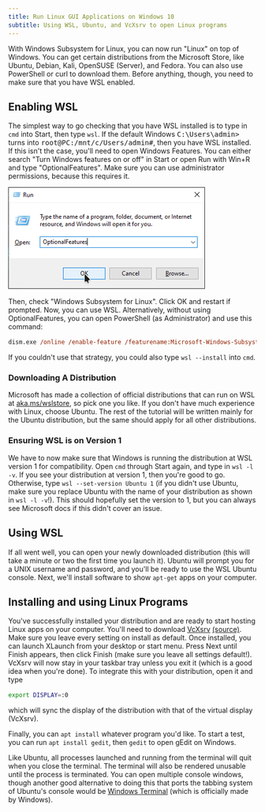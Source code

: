 ```yaml
---
title: Run Linux GUI Applications on Windows 10
subtitle: Using WSL, Ubuntu, and VcXsrv to open Linux programs
---
```


With Windows Subsystem for Linux, you can now run "Linux" on top of Windows. You can get certain distributions from the Microsoft Store, like Ubuntu, Debian, Kali, OpenSUSE (Server), and Fedora. You can also use PowerShell or curl to download them. Before anything, though, you need to make sure that you have WSL enabled.

## Enabling WSL

The simplest way to go checking that you have WSL installed is to type in `cmd` into Start, then type `wsl`. If the default Windows <samp>C:\Users\admin></samp> turns into <samp>root@PC:/mnt/c/Users/admin#</samp>, then you have WSL installed. If this isn't the case, you'll need to open Windows Features. You can either search "Turn Windows features on or off" in Start or open Run with Win+R and type "OptionalFeatures". Make sure you can use administrator permissions, because this requires it.

![Run OptionalFeatures](/img/run-optionalfeatures.png)

Then, check "Windows Subsystem for Linux". Click OK and restart if prompted. Now, you can use WSL. Alternatively, without using OptionalFeatures, you can open PowerShell (as Administrator) and use this command:

```ps
dism.exe /online /enable-feature /featurename:Microsoft-Windows-Subsystem-Linux /all /norestart
```

If you couldn't use that strategy, you could also type `wsl --install` into `cmd`.

### Downloading A Distribution

Microsoft has made a collection of official distributions that can run on WSL at [aka.ms/wslstore](https://aka.ms/wslstore), so pick one you like. If you don't have much experience with Linux, choose Ubuntu. The rest of the tutorial will be written mainly for the Ubuntu distribution, but the same should apply for all other distributions.

### Ensuring WSL is on Version 1

We have to now make sure that Windows is running the distribution at WSL version 1 for compatibility. Open `cmd` through Start again, and type in `wsl -l -v`. If you see your distribution at version 1, then you're good to go. Otherwise, type `wsl --set-version Ubuntu 1` (if you didn't use Ubuntu, make sure you replace Ubuntu with the name of your distribution as shown in `wsl -l -v`!). This should hopefully set the version to 1, but you can always see Microsoft docs if this didn't cover an issue.

## Using WSL

If all went well, you can open your newly downloaded distribution (this will take a minute or two the first time you launch it). Ubuntu will prompt you for a UNIX username and password, and you'll be ready to use the WSL Ubuntu console. Next, we'll install software to show `apt-get` apps on your computer.

## Installing and using Linux Programs

You've successfully installed your distribution and are ready to start hosting Linux apps on your computer. You'll need to download [VcXsrv](https://sourceforge.net/projects/vcxsrv/files/latest/download) [(source)](https://github.com/ArcticaProject/vcxsrv). Make sure you leave every setting on install as default. Once installed, you can launch XLaunch from your desktop or start menu. Press Next until Finish appears, then click Finish (make sure you leave all settings default!). VcXsrv will now stay in your taskbar tray unless you exit it (which is a good idea when you're done). To integrate this with your distribution, open it and type

```sh
export DISPLAY=:0
```

which will sync the display of the distribution with that of the virtual display (VcXsrv).

Finally, you can `apt install` whatever program you'd like. To start a test, you can run `apt install gedit`, then `gedit` to open gEdit on Windows.

Like Ubuntu, all processes launched and running from the terminal will quit when you close the terminal. The terminal will also be rendered unusable until the process is terminated. You can open multiple console windows, though another good alternative to doing this that ports the tabbing system of Ubuntu's console would be [Windows Terminal](https://www.microsoft.com/en-us/p/windows-terminal/9n0dx20hk701) (which is officially made by Windows).
